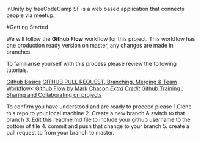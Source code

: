 inUnity by freeCodeCamp SF is a web based application that connects people via meetup.

#Getting Started

We will follow the **Github Flow** workflow for this project. This workflow has one production ready version on master, any changes are made in branches.

To familiarise yourself with this process please review the following tutorials.


[Github Basics](https://www.youtube.com/watch?v=0fKg7e37bQE)
[GITHUB PULL REQUEST, Branching, Merging & Team Workflow](https://youtu.be/oFYyTZwMyAg)<
[Github Flow by Mark Chacon](http://scottchacon.com/2011/08/31/github-flow.html)
[*Extra Credit* Github Training : Sharing and Collaborating on projects](https://www.youtube.com/watch?v=ifAEho6BmH0)

To confirm you have understood and are ready to proceed please
1.Clone this repo to your local machine
2. Create a new branch & switch to that branch
3. Edit this readme.md file to include your github username to the bottom of file
4. commit and push that change to your branch
5. create a pull request to from your branch to master.
